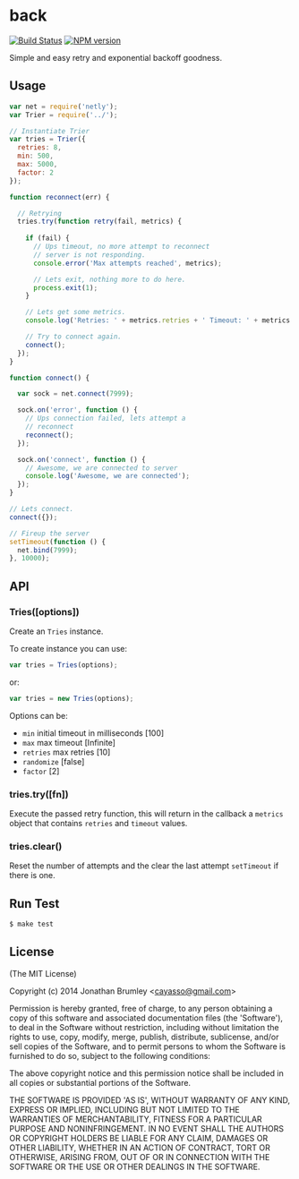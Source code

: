 # back

[![Build Status](https://travis-ci.org/cayasso/tries.svg?branch=master)](https://travis-ci.org/cayasso/tries)
[![NPM version](https://badge.fury.io/js/tries.svg)](http://badge.fury.io/js/tries)

Simple and easy retry and exponential backoff goodness.

## Usage

```js
var net = require('netly');
var Trier = require('../');

// Instantiate Trier
var tries = Trier({
  retries: 8,
  min: 500,
  max: 5000,
  factor: 2
});

function reconnect(err) {

  // Retrying
  tries.try(function retry(fail, metrics) {
  
    if (fail) {
      // Ups timeout, no more attempt to reconnect
      // server is not responding.
      console.error('Max attempts reached', metrics);

      // Lets exit, nothing more to do here.
      process.exit(1);
    }

    // Lets get some metrics.
    console.log('Retries: ' + metrics.retries + ' Timeout: ' + metrics.timeout + 'ms');

    // Try to connect again.
    connect();
  });
}

function connect() {

  var sock = net.connect(7999);

  sock.on('error', function () {
    // Ups connection failed, lets attempt a
    // reconnect
    reconnect();
  });

  sock.on('connect', function () {
    // Awesome, we are connected to server
    console.log('Awesome, we are connected');
  });
}

// Lets connect.
connect({});

// Fireup the server
setTimeout(function () {
  net.bind(7999);
}, 10000);


```

## API


### Tries([options])

Create an `Tries` instance.

To create instance you can use:

```js
var tries = Tries(options);
```

or: 

```js
var tries = new Tries(options);
```

Options can be:

 - `min` initial timeout in milliseconds [100]
 - `max` max timeout [Infinite]
 - `retries` max retries [10]
 - `randomize` [false]
 - `factor` [2]

### tries.try([fn])

Execute the passed retry function, this will return in the callback a `metrics` object that contains `retries` and `timeout` values.

### tries.clear()

Reset the number of attempts and the clear the last attempt `setTimeout` if there is one.

## Run Test

```bash
$ make test
```

## License

(The MIT License)

Copyright (c) 2014 Jonathan Brumley &lt;cayasso@gmail.com&gt;

Permission is hereby granted, free of charge, to any person obtaining
a copy of this software and associated documentation files (the
'Software'), to deal in the Software without restriction, including
without limitation the rights to use, copy, modify, merge, publish,
distribute, sublicense, and/or sell copies of the Software, and to
permit persons to whom the Software is furnished to do so, subject to
the following conditions:

The above copyright notice and this permission notice shall be
included in all copies or substantial portions of the Software.

THE SOFTWARE IS PROVIDED 'AS IS', WITHOUT WARRANTY OF ANY KIND,
EXPRESS OR IMPLIED, INCLUDING BUT NOT LIMITED TO THE WARRANTIES OF
MERCHANTABILITY, FITNESS FOR A PARTICULAR PURPOSE AND NONINFRINGEMENT.
IN NO EVENT SHALL THE AUTHORS OR COPYRIGHT HOLDERS BE LIABLE FOR ANY
CLAIM, DAMAGES OR OTHER LIABILITY, WHETHER IN AN ACTION OF CONTRACT,
TORT OR OTHERWISE, ARISING FROM, OUT OF OR IN CONNECTION WITH THE
SOFTWARE OR THE USE OR OTHER DEALINGS IN THE SOFTWARE.




